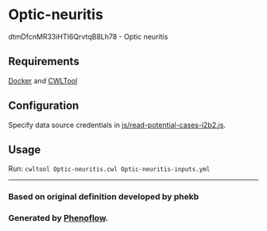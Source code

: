 # Optic-neuritis

dtmDfcnMR33iHTI6QrvtqB8Lh78 - Optic neuritis

## Requirements

[Docker](https://docs.docker.com/install/) and [CWLTool](https://github.com/common-workflow-language/cwltool#install)

## Configuration

Specify data source credentials in [js/read-potential-cases-i2b2.js](js/read-potential-cases-i2b2.js).

## Usage

Run: `cwltool Optic-neuritis.cwl Optic-neuritis-inputs.yml`

***

### Based on original definition developed by phekb
### Generated by [Phenoflow](https://kclhi.org/phenoflow).
